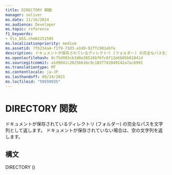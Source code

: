 ```yaml
---
title: DIRECTORY 関数
manager: soliver
ms.date: 11/16/2014
ms.audience: Developer
ms.topic: reference
f1_keywords:
- Vis_DSS.chm82251595
ms.localizationpriority: medium
ms.assetid: 7fb234a4-f1f9-73d3-a1d0-92ffc981ebfe
description: ドキュメントが保存されているディレクトリ (フォルダー) の完全なパスを文字列として返します。 ドキュメントが保存されていない場合は、空の文字列を返します。
ms.openlocfilehash: 0c75d983cb3d8e20516b76fc8f12e6b05b01841d
ms.sourcegitcommit: a1d9041c20256616c9c183f7d1049142a7ac6991
ms.translationtype: MT
ms.contentlocale: ja-JP
ms.lasthandoff: 09/24/2021
ms.locfileid: "59559935"
---
```

# <a name="directory-function"></a>DIRECTORY 関数

ドキュメントが保存されているディレクトリ (フォルダー) の完全なパスを文字列として返します。 ドキュメントが保存されていない場合は、空の文字列を返します。
  
## <a name="syntax"></a>構文

DIRECTORY ()
  

